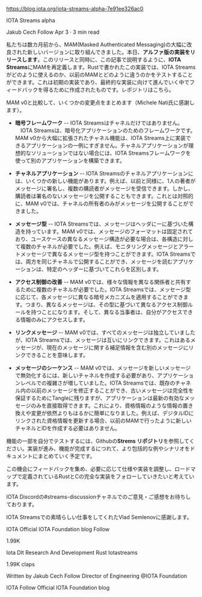 https://blog.iota.org/iota-streams-alpha-7e91ee326ac0

IOTA Streams alpha

Jakub Cech
Follow
Apr 3 · 3 min read

<!--
We have been working on a new and vastly improved version of MAM (Masked Authenticated Messaging) for a couple of months now. Today, **we are releasing an alpha implementation**. Together with the release, and as described in this post, we are also **renaming MAM to IOTA Streams**. The implementation, written in Rust, allows you to test how IOTA Streams can be used and how it differs from previous versions of MAM. Please bear in mind that this is an early implementation, and it was mainly created to get feedback as we progress towards the final implementation. Find the repository here.
-->
私たちは数カ月前から、MAM(Masked Authenticated Messaging)の大幅に改良された新しいバージョンに取り組んできました。本日、**アルファ版の実装をリリースします**。このリリースと同時に、この記事で説明するように、**IOTA Streams**にMAMを再定義します。Rustで書かれたこの実装では、IOTA Streamsがどのように使えるのか、以前のMAMとどのように違うのかをテストすることができます。これは初期の実装であり、最終的な実装に向けて進んでいく中でフィードバックを得るために作成されたものです。レポジトリはこちら。

<!--
To summarize some of the changes, as compared to MAM v0 (thanks to Michele Nati):
-->
MAM v0と比較して、いくつかの変更点をまとめます（Michele Nati氏に感謝します）。

<!--
- **Cryptographic framework** — IOTA Streams is not just about channels.
 IOTA Streams is a framework for cryptographic applications. The Channels functionality, significantly extended from MAM v0, is now just one example of an application that can be implemented on top of IOTA Streams. For purposes where the Channel application isn’t the ideal solution, a different application can be built using the IOTA Streams framework.
-->
- **暗号フレームワーク** -- IOTA Streamsはチャネルだけではありません。
　IOTA Streamsは、暗号化アプリケーションのためのフレームワークです。MAM v0から大幅に拡張されたチャネル機能は、IOTA Streams上に実装できるアプリケーションの一例にすぎません。チャネルアプリケーションが理想的なソリューションではない場合には、IOTA Streamsフレームワークを使って別のアプリケーションを構築できます。

<!--
- **Channel application** — The IOTA Streams channels application has some novel features. For example, as before one Author can sign messages and multiple Subscribers can receive messages. Subscribers can now however also publish unsigned messages. In contrast, in MAM v0 only channel owners could publish messages.
-->
- **チャネルアプリケーション** -- IOTA Streamsのチャネルアプリケーションには、いくつかの新しい機能があります。例えば、以前と同様に、1人の著者がメッセージに署名し、複数の購読者がメッセージを受信できます。しかし、購読者は署名のないメッセージを公開することもできます。これとは対照的に、MAM v0では、チャネルの所有者のみがメッセージを公開することができました。

<!--
- **Message types** — In IOTA Streams, messages have a structure based on the header. In MAM v0, the message format was fixed, and if your use case required different message structures, you needed multiple channels for each structure. For example, you may have different message types for monitoring messages and alert messages. In IOTA Streams, you can publish both in the same channel, and applications that read the messages will distinguish them based on their specific headers.
-->
- **メッセージ型** -- IOTA Streamsでは、メッセージはヘッダにーに基づいた構造を持っています。MAM v0では、メッセージのフォーマットは固定されており、ユースケースの異なるメッセージ構造が必要な場合は、各構造に対して複数のチャネルが必要でした。例えば、モニタリングメッセージとアラートメッセージで異なるメッセージ型を持つことができます。IOTA Streamsでは、両方を同じチャネルで公開することができ、メッセージを読むアプリケーションは、特定のヘッダーに基づいてこれらを区別します。

<!--
- **Improved access control** — In MAM v0, you needed multiple channels to share various information with different parties. In IOTA Streams, you can apply a different cryptographic mechanism to each message based on its message type. All in one channel. This means that different messages have different access control rules based on their type. And different parties only access the information they have access to.
-->
- **アクセス制御の改善** -- MAM v0では、様々な情報を異なる関係者と共有するために複数のチャネルが必要でした。IOTA Streamsでは、メッセージ型に応じて、各メッセージに異なる暗号メカニズムを適用することができます。つまり、異なるメッセージは、その型に基づいて異なるアクセス制御ルールを持つことになります。そして、異なる当事者は、自分がアクセスできる情報のみにアクセスします。

<!--
- **Linking messages** — In MAM v0, all messages were independent, in IOTA Streams, messages can link to one another. This means that a message can link to another message containing supplementary information about the current message.
-->
- **リンクメッセージ** -- MAM v0では、すべてのメッセージは独立していましたが、IOTA Streamsでは、メッセージは互いにリンクできます。これはあるメッセージが、現在のメッセージに関する補足情報を含む別のメッセージにリンクできることを意味します。

<!--
- **Message sequencing** — In MAM v0, if you wanted to invalidate a message with a newer one, you needed to create a new channel, this increased the application level complexity. In IOTA Streams, you can amend previous messages in an existing channel, and while the older message remains in the Tangle to guarantee integrity, applications can directly retrieve only the newest, valid message. This makes replacing and changing information like credentials much simpler than before. You can update credentials linked to a digital identity, for example, without having to create a new channel and identity like you did with the previous MAM.
-->
- **メッセージのシーケンス** -- MAM v0では、メッセージを新しいメッセージで無効化するには、新しいチャネルを作成する必要があり、アプリケーションレベルでの複雑さが増していました。IOTA Streamsでは、既存のチャネル内の以前のメッセージを修正することができ、古いメッセージは完全性を保証するためにTangleに残りますが、アプリケーションは最新の有効なメッセージのみを直接取得できます。これにより、資格情報のような情報の置き換えや変更が依然よりもはるかに簡単になりました。例えば、デジタルIDにリンクされた資格情報を更新する場合、以前のMAMで行ったように新しいチャネルとIDを作成する必要はありません。

<!--
To test some of the functionality yourself, see the **Streams repository** on our Github. As we progress with the implementation and finalize the functionality, we will be working on more comprehensive examples and scenarios in our documentation.
-->
機能の一部を自分でテストするには、Githubの**Strems リポジトリ**を参照してください。実装が進み、機能が完成するにつれて、より包括的な例やシナリオをドキュメントにまとめていく予定です。

<!--
We’d like to take this opportunity to gather feedback, and then adjust the specification and implementation as necessary to then follow up with a full Rust and C implementations, as defined in our roadmap.
-->
この機会にフィードバックを集め、必要に応じて仕様や実装を調整し、ロードマップで定義されているRustとCの完全な実装をフォローしていきたいと考えています。

<!--
**We welcome you to have a look feedback and suggestions on our #streams-discussion channel on the IOTA Discord.**

Thanks to Vlad Semenov for his amazing work on IOTA Streams!
-->
IOTA Discordの#streams-discussionチャネルでのご意見・ご感想をお待ちしております。

IOTA Streamsでの素晴らしい仕事をしてくれたVlad Semlenovに感謝します。


IOTA
Official IOTA Foundation blog
Follow

1.99K 





Iota
Dlt
Research And Development
Rust
Iotastreams

1.99K claps


Written by
Jakub Cech
Follow
Director of Engineering @IOTA Foundation


IOTA
Follow
Official IOTA Foundation blog
